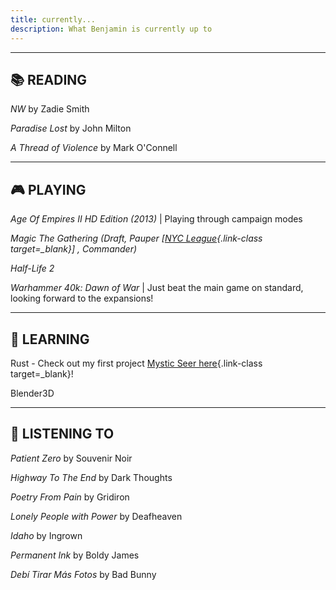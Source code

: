 ```yaml
---
title: currently...
description: What Benjamin is currently up to
---
```

----
## 📚 **READING** 

*NW* by Zadie Smith


*Paradise Lost* by John Milton


*A Thread of Violence* by Mark O'Connell


--------------------------------
## 🎮 **PLAYING**

*Age Of Empires II HD Edition (2013)* | Playing through campaign modes

*Magic The Gathering (Draft, Pauper [[NYC League](https://decksandthecity.org){.link-class target=_blank}] , Commander)*

*Half-Life 2*

*Warhammer 40k: Dawn of War* | Just beat the main game on standard, looking forward to the expansions!

---

## 📝 **LEARNING**

Rust - Check out my first project [Mystic Seer here](https://github.com/benjamingoodheart/mystic-seer){.link-class target=_blank}!

Blender3D

---
## 🎵 **LISTENING TO**

*Patient Zero* by Souvenir Noir

*Highway To The End* by Dark Thoughts

*Poetry From Pain* by Gridiron

*Lonely People with Power* by Deafheaven

*Idaho* by Ingrown

*Permanent Ink* by Boldy James

*Debí Tirar Más Fotos* by Bad Bunny
